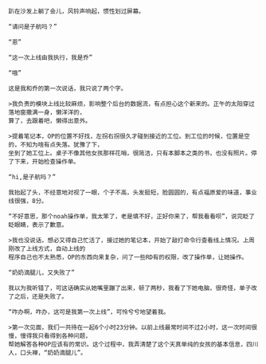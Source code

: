     趴在沙发上躺了会儿，风铃声响起，惯性划过屏幕。

    “请问是子航吗？”

    “恩”

    “这一次上线由我执行，我是乔”

    “哦”

    这是我和乔的第一次说话，我只说了两个字。

    >我负责的模块上线比较麻烦，影响整个后台的数据流，有点担心这个新来的。正午的太阳穿过落地窗撒满一身，懒洋洋的，
    算了，去跟着吧，懒得出意外。

    >提着笔记本，OP的位置不好找，左拐右拐很久才碰到接近的工位。到工位的时候，位置是空的，不知为啥有点失落。犹豫了下，
    坐到了她工位上。桌子不像其他女孩那样花哨，很简洁，只有本脚本之类的书，也没有照片。停了下来，开始检查操作单。

    “hi,是子航吗？”

    我抬起了头，不经意地对视了一眼，个子不高，头发挺短，脸圆圆的，有点福原爱的味道，事业线很强，8分。
     
    “不好意思，那个noah操作单，我太笨了，老是填不好，正好你来了，帮我看看呗”，说完眨了眨眼睛，表示了歉意。

    >我也没说话，想必又得自己忙活了，接过她的笔记本，开始了敲打命令行查看线上情况。上周刚改了上线方式，自动上线的
    程序自己也不太熟悉，OP的东西向来复杂，问了一些RD有的权限，改了操作单，让她操作。

    “奶奶滴腿儿，又失败了”

    我以为我听错了，可这话确实从她嘴里蹦了出来，顿了两秒，我看了下她电脑，很奇怪，单子改了之后，还是失败了。

    “咋办啊，咋办，这可是我第一次上线”，可怜兮兮地望着我。

    >第一次见面，我们一共待在一起6个小时23分钟。以前上线最常时间不过2小时，这一次时间很慢，慢得我只看得到各种问题，
    帮她解答各种OP应该有的常识。这个过程中，我弄清楚了这个天真单纯的女孩的基本信息，四川人，口头禅，“奶奶滴腿儿”。
